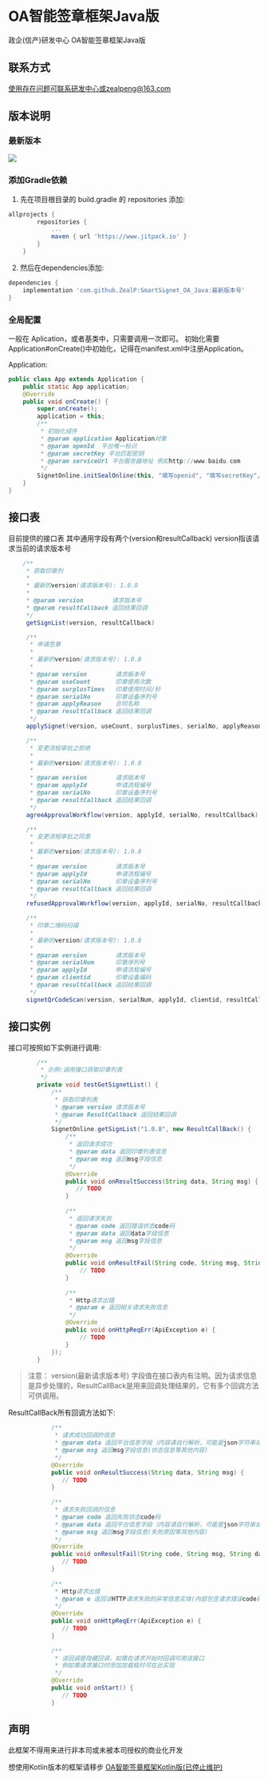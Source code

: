 # OA智能签章框架Java版

政企(信产)研发中心 OA智能签章框架Java版

## 联系方式

使用存在问题可联系研发中心或zealpeng@163.com

## 版本说明
### 最新版本
<!-- [![release](https://img.shields.io/badge/beta-v1.0.1-orange.svg)](https://github.com/ZealP/SmartSignet_OA_Java)-->

[![](https://www.jitpack.io/v/ZealP/SmartSignet_OA_Java.svg)](https://www.jitpack.io/#ZealP/SmartSignet_OA_Java)

<!-- ### Demo下载
[![downloads](https://img.shields.io/badge/downloads-430k-blue.svg)](https://github.com/zhou-you/RxEasyHttp/blob/master/RxEasyHttp-Demo.apk?raw=true) -->

### 添加Gradle依赖

1. 先在项目根目录的 build.gradle 的 repositories 添加:

```gradle
allprojects {
        repositories {
            ...
            maven { url 'https://www.jitpack.io' }
        }
    }
```

2. 然后在dependencies添加:

```gradle
dependencies {
    implementation 'com.github.ZealP:SmartSignet_OA_Java:最新版本号'
}
```
### 全局配置

一般在 Aplication，或者基类中，只需要调用一次即可。
初始化需要Application#onCreate()中初始化，记得在manifest.xml中注册Application。

Application:

```java
public class App extends Application {
    public static App application;
    @Override
    public void onCreate() {
        super.onCreate();
        application = this;
        /**
         * 初始化组件
         * @param application Application对象
         * @param openId  平台唯一标识
         * @param secretKey 平台匹配密钥
         * @param serviceUrl 平台服务器地址 例如http://www.baidu.com
         */
        SignetOnline.initSealOnline(this, "填写openid", "填写secretKey", "填写serviceUrl");
    }
}
```

## 接口表

目前提供的接口表
其中通用字段有两个(version和resultCallback)
version指该请求当前的请求版本号

```java
    /**
     * 获取印章列
     *
     * 最新的version(请求版本号): 1.0.8
     *
     * @param version        请求版本号
     * @param resultCallback 返回结果回调
     */
     getSignList(version, resultCallback)

     /**
      * 申请签章
      *
      * 最新的version(请求版本号): 1.0.8
      *
      * @param version        请求版本号
      * @param useCount       印章使用次数
      * @param surplusTimes   印章使用时间/秒
      * @param serialNo       印章设备序列号
      * @param applyReason    合同名称
      * @param resultCallback 返回结果回调
      */
     applySignet(version, useCount, surplusTimes, serialNo, applyReason, resultCallback)

     /**
      * 变更流程审批之拒绝
      *
      * 最新的version(请求版本号): 1.0.8
      *
      * @param version        请求版本号
      * @param applyId        申请流程编号
      * @param serialNo       印章设备序列号
      * @param resultCallback 返回结果回调
      */
     agreeApprovalWorkflow(version, applyId, serialNo, resultCallback)

     /**
      * 变更流程审批之同意
      *
      * 最新的version(请求版本号): 1.0.8
      *
      * @param version        请求版本号
      * @param applyId        申请流程编号
      * @param serialNo       印章设备序列号
      * @param resultCallback 返回结果回调
      */
     refusedApprovalWorkflow(version, applyId, serialNo, resultCallback)

     /**
      * 印章二维码扫描
      *
      * 最新的version(请求版本号): 1.0.8
      *
      * @param version        请求版本号
      * @param serialNum      印章序列号
      * @param applyId        申请流程编号
      * @param clientid       印章设备编码
      * @param resultCallback 返回结果回调
      */
     signetQrCodeScan(version, serialNum, applyId, clientid, resultCallback)
```

## 接口实例

接口可按照如下实例进行调用:

```java
        /**
         * 示例:调用接口获取印章列表
         */
        private void testGetSignetList() {
            /**
             * 获取印章列表
             * @param version 请求版本号
             * @param ResultCallback 返回结果回调
             */
            SignetOnline.getSignList("1.0.8", new ResultCallBack() {
                /**
                 * 返回请求成功
                 * @param data 返回印章列表信息
                 * @param msg 返回msg字段信息
                 */
                @Override
                public void onResultSuccess(String data, String msg) {
                   // TODO
                }
    
                /**
                 * 返回请求失败
                 * @param code 返回错误状态code码
                 * @param data 返回data字段信息
                 * @param msg 返回msg字段信息
                 */
                @Override
                public void onResultFail(String code, String msg, String data) {
                    // TODO
                }
    
                /**
                 * Http请求出错
                 * @param e 返回相关请求失败信息
                 */
                @Override
                public void onHttpReqErr(ApiException e) {
                    // TODO
                }
            });
        }
```

>注意：
version(最新请求版本号) 字段值在接口表内有注明。因为请求信息是异步处理的，ResultCallBack是用来回调处理结果的，它有多个回调方法可供调用。

ResultCallBack所有回调方法如下:

```java
            /**
             * 请求成功回调的信息
             * @param data 返回平台信息字段（内容请自行解析，可能是json字符串或其他内容）
             * @param msg 返回msg字段信息(状态信息等其他内容)
             */
            @Override
            public void onResultSuccess(String data, String msg) {
               // TODO
            }
            
            /**
             * 请求失败回调的信息
             * @param code 返回失败状态code码
             * @param data 返回平台信息字段（内容请自行解析，可能是json字符串或其他内容）
             * @param msg 返回msg字段信息(失败原因等其他内容)
             */
            @Override
            public void onResultFail(String code, String msg, String data) {
               // TODO
            }
            
            /**
             * Http请求出错
             * @param e 返回该HTTP请求失败的异常信息实体(内部包含请求错误code码、异常信息message等内容)
             */
            @Override
            public void onHttpReqErr(ApiException e) {
               // TODO
            }
            
            /**
             * 该回调是隐藏回调，如需在请求开始时回调可用该接口
             * 例如需请求接口时添加加载框时可在此实现
             */
            @Override
            public void onStart() {
               // TODO
            }
```

## 声明

此框架不得用来进行非本司或未被本司授权的商业化开发

想使用Kotlin版本的框架请移步 [OA智能签章框架Kotlin版(已停止维护)](https://github.com/ZealP/SmartSignet_OA_Kotlin)

